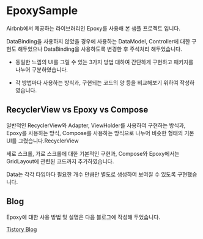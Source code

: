 # EpoxySample

Airbnb에서 제공하는 라이브러리인 Epoxy를 사용해 본 샘플 프로젝트 입니다.

DataBinding을 사용하지 않았을 경우에 사용하는 DataModel, Controller에 대한 구현도 해두었으나 DataBinding을 사용하도록 변경한 후 주석처리 해두었습니다.

* 동일한 느낌의 UI를 그릴 수 있는 3가지 방법 대하여 간단하게 구현하고 패키지를 나누어 구분하였습니다.

* 각 방법마다 사용하는 방식과, 구현되는 코드의 양 등을 비교해보기 위하여 작성하였습니다. 

## RecyclerView vs Epoxy vs Compose
일반적인 RecyclerView와 Adapter, ViewHolder를 사용하여 구현하는 방식과, Epoxy를 사용하는 방식, Compose를 사용하는 방식으로 나누어 비슷한 형태의 기본 UI를 그렸습니다.RecyclerView

세로 스크롤, 가로 스크롤에 대한 기본적인 구현과, Compose와 Epoxy에서는 GridLayout에 관련된 코드까지 추가하였습니다.

Data는 각각 타입마다 필요한 개수 만큼만 별도로 생성하여 보여질 수 있도록 구현했습니다.

## Blog
Epoxy에 대한 사용 방법 및 설명은 다음 블로그에 작성해 두었습니다.

[Tistory Blog](https://heegs.tistory.com/136 "Epoxy Basic usage")
